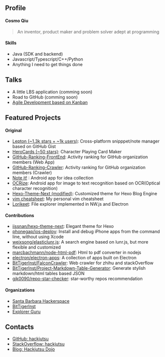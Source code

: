 ## Profile
#### Cosmo Qiu
>An inventor, product maker and problem solver adept at programming

#### Skills
- Java (SDK and backend)
- Javascript/Typescript/C++/Python
- Anything I need to get things done

## Talks
- A little LBS application (comming soon)
- Road to GitHub (comming soon)
- [Agile Development based on Kanban](http://hackjutsu.com/2016/02/12/Kanban%E6%95%8F%E6%8D%B7%E5%BC%80%E5%8F%91/)

## Featured Projects

#### Original
- [Lepton (~1.3k stars + ~1k users)](https://github.com/hackjutsu/Lepton): Cross-platform snipppet/note manager based on GitHub Gist
- [HeroCards (~50 stars)](https://github.com/hackjutsu/HeroCards): Character Playing Card Maker
- [GitHub-Ranking-FrontEnd](https://github.com/hackjutsu/Github-Ranking-FrontEnd): Activity ranking for GitHub organization members (Web App)
- [GitHub-Ranking-Crawler](https://github.com/hackjutsu/Github-Ranking-Crawler): Activity ranking for GitHub organization members (Crawler)
- [Note it!](https://play.google.com/store/apps/details?id=com.gogocosmo.cosmoqiu.fire_sticker) : Android app for idea collection
- [OCRize](https://play.google.com/store/apps/details?id=com.owlscoffeehouse.ocrize): Android app for image to text recognition based on OCR(Optical character recognition)
- [Hexo-Theme-Next (modified)](https://github.com/hackjutsu/hexo-theme-next-modified): Customized theme for Hexo Blog Engine
- [vim cheatsheet](https://github.com/hackjutsu/vim-cheatsheet): My personal vim cheatsheet
- [Lorikeet](https://github.com/hackjutsu/Lorikeet): File explorer implemented in NW.js and Electron

#### Contributions
- [iissnan/hexo-theme-next](https://github.com/iissnan/hexo-theme-next): Elegant theme for Hexo
- [phonegap/ios-deploy](https://github.com/phonegap/ios-deploy): Install and debug iPhone apps from the command line, without using Xcode
- [weixsong/elasticlunr.js](https://github.com/weixsong/elasticlunr.js): A search engine based on lunr.js, but more flexible and customized
- [marcbachmann/node-html-pdf](https://github.com/marcbachmann/node-html-pdf): Html to pdf converter in nodejs
- [electron/electron-apps](https://github.com/electron/electron-apps): A collection of apps built on Electron
- [BitTigerInst/FalconCrawler](https://github.com/BitTigerInst/FalconCrawler): Web crawler for zhihu and stackOverflow
- [BitTigerInst/Project-Markdown-Table-Generator](https://github.com/BitTigerInst/Project-Markdown-Table-Generator): Generate stylish markdown/html tables based JSON
- [gjk0090/repo-star-checker](https://github.com/gjk0090/repo-star-checker): star-worthy repos recommendation

#### Organizations
- [Santa Barbara Hackerspace](https://github.com/sbhackerspace)
- [BitTigerInst](https://github.com/BitTigerInst)
- [Explorer Guru](https://github.com/Readme-Guru)

## Contacts
- [GitHub: hackjutsu](https://github.com/hackjutsu)
- [StackOverflow: hackjutsu](http://stackoverflow.com/users/3697757/hackjutsu)
- [Blog: Hackjutsu Dojo](http://hackjutsu.com/)
